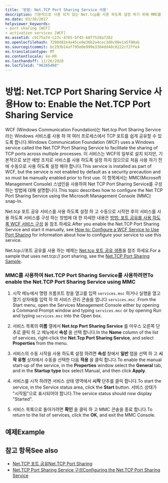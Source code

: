 ```yaml
---
title: '방법: Net.TCP Port Sharing Service 사용'
description: 기본적으로 사용 되지 않는 Net.tcp를 사용 하도록 설정 하기 위해 MMC를 사용 하 여 Net TCP 포트 공유 서비스를 구성 하는 방법을 알아봅니다.
ms.date: 03/30/2017
helpviewer_keywords:
- port sharing [WCF]
- activation services [WCF]
ms.assetid: c9175af4-c27c-4765-bf45-b8f7528a7282
ms.openlocfilehash: 7200d82e4a45ce9e36b2a4cec3d0c08e1a5f00ab
ms.sourcegitcommit: bc293b14af795e0e999e3304dd40c0222cf2ffe4
ms.translationtype: MT
ms.contentlocale: ko-KR
ms.lasthandoff: 11/26/2020
ms.locfileid: "96265468"
---
```

# <a name="how-to-enable-the-nettcp-port-sharing-service"></a><span data-ttu-id="d812b-103">방법: Net.TCP Port Sharing Service 사용</span><span class="sxs-lookup"><span data-stu-id="d812b-103">How to: Enable the Net.TCP Port Sharing Service</span></span>

<span data-ttu-id="d812b-104">WCF (Windows Communication Foundation)는 Net.tcp Port Sharing Service 라는 Windows 서비스를 사용 하 여 여러 프로세스에서 TCP 포트를 쉽게 공유할 수 있도록 합니다.</span><span class="sxs-lookup"><span data-stu-id="d812b-104">Windows Communication Foundation (WCF) uses a Windows service called the Net.TCP Port Sharing Service to facilitate the sharing of TCP ports across multiple processes.</span></span> <span data-ttu-id="d812b-105">이 서비스는 WCF의 일부로 설치 되지만, 기본적으로 보안 예방 조치로 서비스를 사용 하도록 설정 하지 않으므로 처음 사용 하기 전에 수동으로 사용 하도록 설정 해야 합니다.</span><span class="sxs-lookup"><span data-stu-id="d812b-105">This service is installed as part of WCF, but the service is not enabled by default as a security precaution and so must be manually enabled prior to first use.</span></span> <span data-ttu-id="d812b-106">이 항목에서는 MMC(Microsoft Management Console) 스냅인을 사용하여 Net TCP Port Sharing Service를 구성하는 방법에 대해 설명합니다.</span><span class="sxs-lookup"><span data-stu-id="d812b-106">This topic describes how to configure the Net TCP Port Sharing Service using the Microsoft Management Console (MMC) snap-In.</span></span>  
  
 <span data-ttu-id="d812b-107">Net.tcp 포트 공유 서비스를 사용 하도록 설정 하 고 수동으로 시작한 후이 서비스를 사용 하도록 서비스를 구성 하는 방법에 대 한 자세한 내용은 [방법: 포트 공유를 사용 하도록 WCF 서비스 구성](how-to-configure-a-wcf-service-to-use-port-sharing.md) 을 참조 하세요.</span><span class="sxs-lookup"><span data-stu-id="d812b-107">After you enable the Net.TCP Port Sharing Service and start it manually, see [How to: Configure a WCF Service to Use Port Sharing](how-to-configure-a-wcf-service-to-use-port-sharing.md) for information about how to configure your service to use this service.</span></span>  
  
 <span data-ttu-id="d812b-108">Net.tcp://포트 공유를 사용 하는 예제는 [Net.tcp 포트 공유 샘플](../samples/net-tcp-port-sharing-sample.md)을 참조 하세요.</span><span class="sxs-lookup"><span data-stu-id="d812b-108">For a sample that uses net.tcp:// port sharing, see the [Net.TCP Port Sharing Sample](../samples/net-tcp-port-sharing-sample.md).</span></span>  
  
### <a name="to-enable-the-nettcp-port-sharing-service-using-mmc"></a><span data-ttu-id="d812b-109">MMC를 사용하여 Net.TCP Port Sharing Service를 사용하려면</span><span class="sxs-lookup"><span data-stu-id="d812b-109">To enable the Net.TCP Port Sharing Service using MMC</span></span>  
  
1. <span data-ttu-id="d812b-110">시작 메뉴에서 명령 프롬프트 창을 열고를 입력 `services.msc` 하거나 실행을 열고 열기 상자에를 입력 하 여 서비스 관리 콘솔을 엽니다 `services.msc` .</span><span class="sxs-lookup"><span data-stu-id="d812b-110">From the Start menu, open the Services Management Console either by opening a Command Prompt window and typing `services.msc` or by opening Run and typing `services.msc` into the Open box.</span></span>  
  
2. <span data-ttu-id="d812b-111">서비스 목록의 **이름** 열에서 **Net.tcp Port Sharing Service** 를 마우스 오른쪽 단추로 클릭 하 고 메뉴에서 **속성** 을 선택 합니다.</span><span class="sxs-lookup"><span data-stu-id="d812b-111">In the **Name** column of the list of services, right-click the **Net.Tcp Port Sharing Service**, and select **Properties** from the menu.</span></span>  
  
3. <span data-ttu-id="d812b-112">서비스의 수동 시작을 사용 하도록 설정 하려면 **속성** 창에서 **일반** 탭을 선택 하 고 **시작 유형** 상자에서 수동을 선택한 다음 **적용** 을 클릭 합니다.</span><span class="sxs-lookup"><span data-stu-id="d812b-112">To enable the manual start-up of the service, in the **Properties** window select the **General** tab, and in the **Startup type** box select Manual, and then click **Apply**.</span></span>  
  
4. <span data-ttu-id="d812b-113">서비스를 시작 하려면 서비스 상태 영역에서 **시작** 단추를 클릭 합니다.</span><span class="sxs-lookup"><span data-stu-id="d812b-113">To start the service,  in the Service status area, click the **Start** button.</span></span> <span data-ttu-id="d812b-114">서비스 상태가 "시작됨"으로 표시되어야 합니다.</span><span class="sxs-lookup"><span data-stu-id="d812b-114">The service status should now display "Started".</span></span>  
  
5. <span data-ttu-id="d812b-115">서비스 목록으로 돌아가려면 **확인** 을 클릭 하 고 MMC 콘솔을 종료 합니다.</span><span class="sxs-lookup"><span data-stu-id="d812b-115">To return to the list of services, click the **OK**, and exit the MMC Console.</span></span>  
  
## <a name="example"></a><span data-ttu-id="d812b-116">예제</span><span class="sxs-lookup"><span data-stu-id="d812b-116">Example</span></span>  
  
## <a name="see-also"></a><span data-ttu-id="d812b-117">참고 항목</span><span class="sxs-lookup"><span data-stu-id="d812b-117">See also</span></span>

- [<span data-ttu-id="d812b-118">Net.TCP 포트 공유</span><span class="sxs-lookup"><span data-stu-id="d812b-118">Net.TCP Port Sharing</span></span>](net-tcp-port-sharing.md)
- [<span data-ttu-id="d812b-119">Net.TCP Port Sharing Service 구성</span><span class="sxs-lookup"><span data-stu-id="d812b-119">Configuring the Net.TCP Port Sharing Service</span></span>](configuring-the-net-tcp-port-sharing-service.md)
